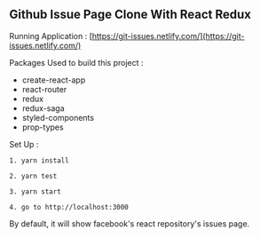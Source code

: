## Github Issue Page Clone With React Redux

Running Application : [https://git-issues.netlify.com/](https://git-issues.netlify.com/)  <br />

Packages Used to build this project : 
- create-react-app
- react-router
- redux
- redux-saga
- styled-components
- prop-types


Set Up :

```
1. yarn install 

2. yarn test

3. yarn start

4. go to http://localhost:3000
```

By default, it will show facebook's react repository's issues page.
